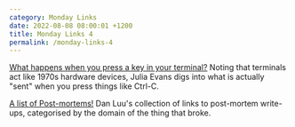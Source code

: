 ```yaml
---
category: Monday Links
date: 2022-08-08 08:00:01 +1200
title: Monday Links 4
permalink: /monday-links-4
---
```


[What happens when you press a key in your terminal?](https://jvns.ca/blog/2022/07/20/pseudoterminals/) Noting that terminals act like 1970s hardware devices, Julia Evans digs into what is actually "sent" when you press things like Ctrl-C.

[A list of Post-mortems!](https://github.com/danluu/post-mortems) Dan Luu's collection of links to post-mortem write-ups, categorised by the domain of the thing that broke.



